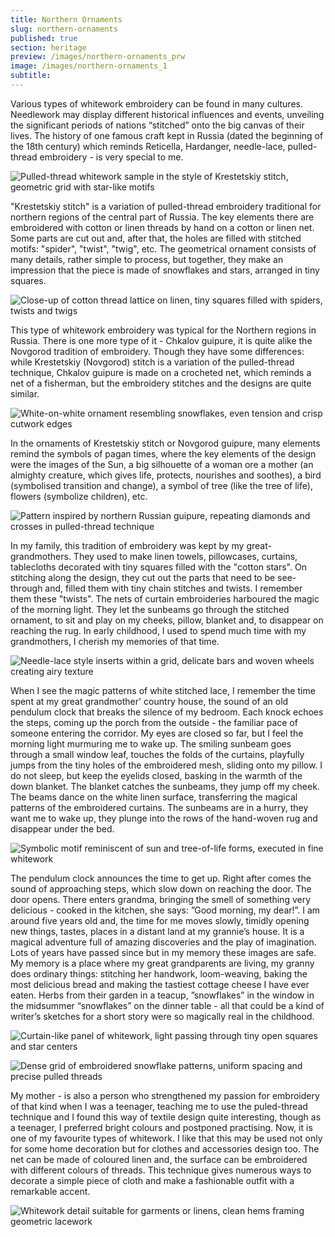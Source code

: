 ```yaml
---
title: Northern Ornaments
slug: northern-ornaments
published: true
section: heritage
preview: /images/northern-ornaments_prw
image: /images/northern-ornaments_1
subtitle:
---
```


Various types of whitework embroidery can be found in many cultures. Needlework may display different historical influences and events, unveiling the significant periods of nations “stitched” onto the big canvas of their lives. The history of one famous craft kept in Russia (dated the beginning of the 18th century) which reminds Reticella, Hardanger, needle-lace, pulled-thread embroidery - is very special to me.

![Pulled-thread whitework sample in the style of Krestetskiy stitch, geometric grid with star-like motifs](/images/northern-ornaments_2)

"Krestetskiy stitch" is a variation of pulled-thread embroidery traditional for northern regions of the central part of Russia. The key elements there are embroidered with cotton or linen threads by hand on a cotton or linen net. Some parts are cut out and, after that, the holes are filled with stitched motifs: "spider", "twist", "twig", etc. The geometrical ornament consists of many details, rather simple to process, but together, they make an impression that the piece is made of snowflakes and stars, arranged in tiny squares.

![Close-up of cotton thread lattice on linen, tiny squares filled with spiders, twists and twigs](/images/northern-ornaments_3)

This type of whitework embroidery was typical for the Northern regions in Russia. There is one more type of it - Chkalov guipure, it is quite alike the Novgorod tradition of embroidery. Though they have some differences: while Krestetskiy (Novgorod) stitch is a variation of the pulled-thread technique, Chkalov guipure is made on a crocheted net, which reminds a net of a fisherman, but the embroidery stitches and the designs are quite similar.

![White-on-white ornament resembling snowflakes, even tension and crisp cutwork edges](/images/northern-ornaments_4)

In the ornaments of Krestetskiy stitch or Novgorod guipure, many elements remind the symbols of pagan times, where the key elements of the design were the images of the Sun, a big silhouette of a woman ore a mother (an almighty creature, which gives life, protects, nourishes and soothes), a bird (symbolised transition and change), a symbol of tree (like the tree of life), flowers (symbolize children), etc.

![Pattern inspired by northern Russian guipure, repeating diamonds and crosses in pulled-thread technique](/images/northern-ornaments_5)

In my family, this tradition of embroidery was kept by my great-grandmothers. They used to make linen towels, pillowcases, curtains, tablecloths decorated with tiny squares filled with the "cotton stars". On stitching along the design, they cut out the parts that need to be see-through and, filled them with tiny chain stitches and twists. I remember them these "twists". The nets of curtain embroideries harboured the magic of the morning light. They let the sunbeams go through the stitched ornament, to sit and play on my cheeks, pillow, blanket and, to disappear on reaching the rug. In early childhood, I used to spend much time with my grandmothers, I cherish my memories of that time.

![Needle-lace style inserts within a grid, delicate bars and woven wheels creating airy texture](/images/northern-ornaments_6)

When I see the magic patterns of white stitched lace, I remember the time spent at my great grandmother' country house, the sound of an old pendulum clock that breaks the silence of my bedroom. Each knock echoes the steps, coming up the porch from the outside - the familiar pace of someone entering the corridor. My eyes are closed so far, but I feel the morning light murmuring me to wake up. The smiling sunbeam goes through a small window leaf, touches the folds of the curtains, playfully jumps from the tiny holes of the embroidered mesh, sliding onto my pillow. I do not sleep, but keep the eyelids closed, basking in the warmth of the down blanket. The blanket catches the sunbeams, they jump off my cheek. The beams dance on the white linen surface, transferring the magical patterns of the embroidered curtains. The sunbeams are in a hurry, they want me to wake up, they plunge into the rows of the hand-woven rug and disappear under the bed.

![Symbolic motif reminiscent of sun and tree-of-life forms, executed in fine whitework](/images/northern-ornaments_7)

The pendulum clock announces the time to get up. Right after comes the sound of approaching steps, which slow down on reaching the door. The door opens. There enters grandma, bringing the smell of something very delicious - cooked in the kitchen, she says: ”Good morning, my dear!”. I am around five years old and, the time for me moves slowly, timidly opening new things, tastes, places in a distant land at my grannie’s house. It is a magical adventure full of amazing discoveries and the play of imagination. Lots of years have passed since but in my memory these images are safe. My memory is a place where my great grandparents are living, my granny does ordinary things: stitching her handwork, loom-weaving, baking the most delicious bread and making the tastiest cottage cheese I have ever eaten. Herbs from their garden in a teacup, ”snowflakes” in the window in the midsummer “snowflakes” on the dinner table - all that could be a kind of writer’s sketches for a short story were so magically real in the childhood.

![Curtain-like panel of whitework, light passing through tiny open squares and star centers](/images/northern-ornaments_8)

![Dense grid of embroidered snowflake patterns, uniform spacing and precise pulled threads](/images/northern-ornaments_9)

My mother - is also a person who strengthened my passion for embroidery of that kind when I was a teenager, teaching me to use the puled-thread technique and I found this way of textile design quite interesting, though as a teenager, I preferred bright colours and postponed practising. Now, it is one of my favourite types of whitework. I like that this may be used not only for some home decoration but for clothes and accessories design too. The net can be made of coloured linen and, the surface can be embroidered with different colours of threads. This technique gives numerous ways to decorate a simple piece of cloth and make a fashionable outfit with a remarkable accent.

![Whitework detail suitable for garments or linens, clean hems framing geometric lacework](/images/northern-ornaments_10)

